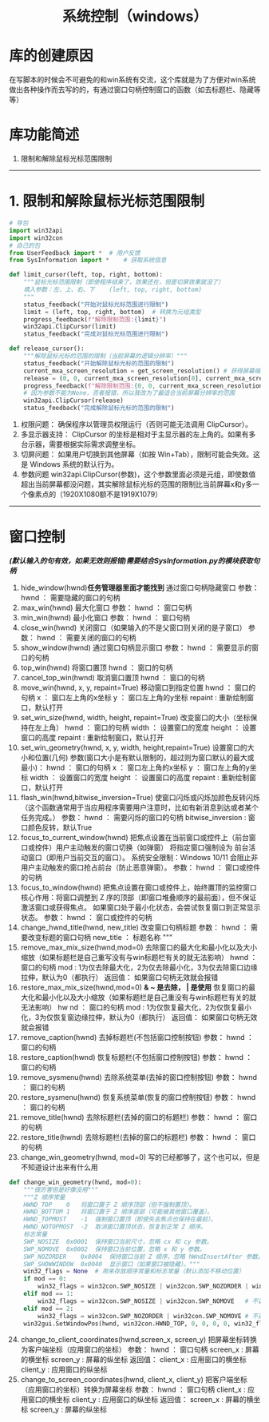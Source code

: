 # <center>系统控制（windows）</center>
# 库的创建原因
在写脚本的时候会不可避免的和win系统有交流，这个库就是为了方便对win系统做出各种操作而去写的的，有通过窗口句柄控制窗口的函数（如去标题栏、隐藏等等）
# 库功能简述
1. 限制和解除鼠标光标范围限制
***
# 1. 限制和解除鼠标光标范围限制
```python
# 导包
import win32api
import win32con
# 自己的包
from UserFeedback import *  # 用户反馈
from SysInformation import *    # 获取系统信息

def limit_cursor(left, top, right, bottom):
    """鼠标光标范围限制（即使程序结束了，效果还在，但是切屏效果就没了）
    填入参数：左、上、右、下    (left, top, right, bottom)
    """
    status_feedback("开始对鼠标光标范围进行限制")
    limit = (left, top, right, bottom)  # 转换为元组类型
    progress_feedback(f"解除限制范围:{limit}")
    win32api.ClipCursor(limit)
    status_feedback("完成对鼠标光标范围进行限制")

def release_cursor():
    """解除鼠标光标的范围的限制（当前屏幕的逻辑分辨率）"""
    status_feedback("开始解除鼠标光标的范围的限制")
    current_mxa_screen_resolution = get_screen_resolution() # 获得屏幕缩放后最大的分辨率（包括任务栏）
    release = (0, 0, current_mxa_screen_resolution[0], current_mxa_screen_resolution[1])    # 转为元组类型
    progress_feedback(f"解除限制范围:{0, 0, current_mxa_screen_resolution[0], current_mxa_screen_resolution[1]}")
    # 因为参数不能为None，否者报错，所以我改为了最适合当前屏幕分辨率的范围
    win32api.ClipCursor(release)
    status_feedback("完成解除鼠标光标的范围的限制")
```
1. 权限问题：
确保程序以管理员权限运行（否则可能无法调用 ClipCursor）。
2. 多显示器支持：
ClipCursor 的坐标是相对于主显示器的左上角的。如果有多台示器，需要根据实际需求调整坐标。
3. 切屏问题：
如果用户切换到其他屏幕（如按 Win+Tab），限制可能会失效。这是 Windows 系统的默认行为。
4. 参数问题
win32api.ClipCursor(参数)，这个参数里面必须是元组，即使数值超出当前屏幕都没问题，其实解除鼠标光标的范围的限制比当前屏幕x和y多一个像素点的（1920X1080额不是1919X1079）
***
# 窗口控制
***(默认输入的句有效，如果无效则报错)需要结合SysInformation.py的模块获取句柄***
1. hide_window(hwnd)**任务管理器里面才能找到**
通过窗口句柄隐藏窗口
    参数：
    hwnd ： 需要隐藏的窗口的句柄
2. max_win(hwnd)
最大化窗口
    参数：
    hwnd ： 窗口句柄
3. min_win(hwnd)
   最小化窗口
    参数：
    hwnd ： 窗口句柄
4. close_win(hwnd)
   关闭窗口（如果输入的不是父窗口则关闭的是子窗口）
    参数：
    hwnd ： 需要关闭的窗口的句柄
5. show_window(hwnd)
   通过窗口句柄显示窗口
    参数：
    hwnd ： 需要显示的窗口的句柄
6. top_win(hwnd)
   将窗口置顶
    hwnd ： 窗口的句柄
7. cancel_top_win(hwnd)
   取消窗口置顶
    hwnd ： 窗口的句柄
8. move_win(hwnd, x, y, repaint=True)
   移动窗口到指定位置
    hwnd ： 窗口的句柄
    x ： 窗口左上角的x坐标
    y ： 窗口左上角的y坐标
    repaint : 重新绘制窗口，默认打开
9. set_win_size(hwnd, width, height, repaint=True)
    改变窗口的大小（坐标保持在左上角）
    hwnd ： 窗口的句柄
    width ： 设置窗口的宽度
    height ： 设置窗口的高度
    repaint : 重新绘制窗口，默认打开
10. set_win_geometry(hwnd, x, y, width, height,repaint=True)
    设置窗口的大小和位置(几何)
    参数(窗口大小是有默认限制的，超过则为窗口默认的最大或最小)：
    hwnd ： 窗口的句柄
    x ： 窗口左上角的x坐标
    y ： 窗口左上角的y坐标
    width ： 设置窗口的宽度
    height ： 设置窗口的高度
    repaint : 重新绘制窗口，默认打开
11. flash_win(hwnd,bitwise_inversion=True)
    使窗口闪烁或闪烁加颜色反转闪烁（这个函数通常用于当应用程序需要用户注意时，比如有新消息到达或者某个任务完成。）
    参数：
    hwnd ： 需要闪烁的窗口的句柄
    bitwise_inversion : 窗口颜色反转，默认True
12. focus_to_current_window(hwnd)
    把焦点设置在当前窗口或控件上（前台窗口或控件）用户主动触发的窗口切换（如弹窗）
    将指定窗口强制设为 前台活动窗口（即用户当前交互的窗口）。
    系统安全限制：Windows 10/11 会阻止非用户主动触发的窗口抢占前台（防止恶意弹窗）。
    参数：
    hwnd ： 窗口或控件的句柄
13. focus_to_window(hwnd)
    把焦点设置在窗口或控件上，始终置顶的监控窗口
    核心作用：将窗口调整到 Z 序的顶部（即窗口堆叠顺序的最前面），但不保证激活窗口或获得焦点。
    如果窗口处于最小化状态，会尝试恢复窗口到正常显示状态。
    参数：
    hwnd ： 窗口或控件的句柄
14. change_hwnd_title(hwnd, new_title)
改变窗口句柄标题
    参数：
    hwnd ： 需要改变标题的窗口句柄
    new_title ： 标题名称
    """
15. remove_max_mix_size(hwnd,mod=0)
    去除窗口的最大化和最小化以及大小缩放（如果标题栏是自己重写没有与win标题栏有关的就无法影响）
    hwnd ： 窗口的句柄
    mod : 1为仅去除最大化，2为仅去除最小化，3为仅去除窗口边缘拉伸，默认为0（都执行）
    返回值：
    如果窗口句柄无效就会报错
16. restore_max_mix_size(hwnd,mod=0)
    **& ~ 是去除， | 是使用**
恢复窗口的最大化和最小化以及大小缩放（如果标题栏是自己重没有与win标题栏有关的就无法影响）
hw nd ： 窗口的句柄
mod : 1为仅恢复最大化，2为仅恢复最小化，3为仅恢复窗边缘拉伸，默认为0（都执行）
返回值：
如果窗口句柄无效就会报错
17. remove_caption(hwnd)
    去掉标题栏(不包括窗口控制按钮)
    参数：
    hwnd ： 窗口的句柄
18. restore_caption(hwnd)
    恢复标题栏(不包括窗口控制按钮)
    参数：
    hwnd ： 窗口的句柄
19. remove_sysmenu(hwnd)
    去除系统菜单(去掉的窗口控制按钮)
    参数：
    hwnd ： 窗口的句柄
20. restore_sysmenu(hwnd)
    恢复系统菜单(恢复的窗口控制按钮)
    参数：
    hwnd ： 窗口的句柄
21. remove_title(hwnd)
    去除标题栏(去掉的窗口的标题栏)
    参数：
    hwnd ： 窗口的句柄
22. restore_title(hwnd)
    去除标题栏(去掉的窗口的标题栏)
    参数：
    hwnd ： 窗口的句柄
23. change_win_geometry(hwnd, mod=0)
    写的已经都够了，这个也可以，但是不知道设计出来有什么用
```python
def change_win_geometry(hwnd, mod=0):
    """很厉害但是好像没用"""
    """Z 顺序常量
    HWND_TOP	0	将窗口置于 Z 顺序顶部（但不强制置顶）。
    HWND_BOTTOM	1	将窗口置于 Z 顺序底部（可能被其他窗口覆盖）。
    HWND_TOPMOST	-1	强制窗口置顶（即使失去焦点也保持在最前）。
    HWND_NOTOPMOST	-2	取消窗口置顶状态，恢复到正常 Z 顺序。
    标志常量
    SWP_NOSIZE	0x0001	保持窗口当前尺寸，忽略 cx 和 cy 参数。
    SWP_NOMOVE	0x0002	保持窗口当前位置，忽略 x 和 y 参数。
    SWP_NOZORDER	0x0004	保持窗口当前 Z 顺序，忽略 hWndInsertAfter 参数。
    SWP_SHOWWINDOW	0x0040	显示窗口（如果窗口被隐藏）。"""
    win32_flags = None  # 用来存放顺序常量和标志常量（默认添加不移动位置）
    if mod == 0:
        win32_flags = win32con.SWP_NOSIZE | win32con.SWP_NOZORDER | win32con.SWP_NOMOVE # 不调整大小和层级
    elif mod == 1:
        win32_flags = win32con.SWP_NOSIZE | win32con.SWP_NOMOVE   # 不调大小
    elif mod == 2:
        win32_flags = win32con.SWP_NOZORDER | win32con.SWP_NOMOVE # 不调整层级
    win32gui.SetWindowPos(hwnd, win32con.HWND_TOP, 0, 0, 0, 0, win32_flags)
```
24. change_to_client_coordinates(hwnd,screen_x, screen_y)
    把屏幕坐标转换为客户端坐标（应用窗口的坐标）
    参数：
    hwnd ： 窗口句柄
    screen_x : 屏幕的横坐标
    screen_y : 屏幕的纵坐标
    返回值：
    client_x : 应用窗口的横坐标
    client_y : 应用窗口的纵坐标
25. change_to_screen_coordinates(hwnd, client_x, client_y)
    把客户端坐标（应用窗口的坐标）转换为屏幕坐标
    参数：
    hwnd ： 窗口句柄
    client_x : 应用窗口的横坐标
    client_y : 应用窗口的纵坐标
    返回值：
    screen_x : 屏幕的横坐标
    screen_y : 屏幕的纵坐标